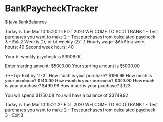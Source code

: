 # BankPaycheckTracker
$ java BankBalances


Today is Tue Mar 10 15:20:16 EDT 2020
WELCOME TO SCOTTBANK
1 - Test purchases you want to make
2 - Test purchases from calculated paycheck
3 - Exit
2
Weekly (1), or bi-weekly (2)? 2
Hourly wage: $60
First week hours: 40
Second week hours: 40

Your bi-weekly paycheck is $3908.00

Enter starting amount: $5000.00
Your starting amount is $5000.00

***Tip: Exit by '.123'.
How much is your purchase? $199.99
How much is your purchase? $149.99
How much is your purchase? $399.99
How much is your purchase? $499.99
How much is your purchase? $.123

You will spend $1250.08
You will have a balance of $3749.92



Today is Tue Mar 10 15:21:22 EDT 2020
WELCOME TO SCOTTBANK
1 - Test purchases you want to make
2 - Test purchases from calculated paycheck
3 - Exit
3

